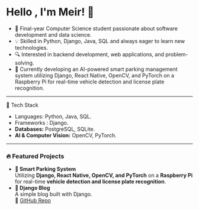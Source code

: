 # Hello , I'm Meir! 👋
- 🚀 Final-year Computer Science student passionate about software development and data science.
- 💡 Skilled in Python, Django, Java, SQL and always eager to learn new technologies.
- 🔍 Interested in backend development, web applications, and problem-solving.
- 📆 Currently developing an AI-powered smart parking management system utilizing Django, React Native, OpenCV, and PyTorch on a Raspberry Pi for real-time vehicle detection and license plate recognition.
---
🔧 Tech Stack
- Languages: Python, Java, SQL.
- Frameworks : Django.
- **Databases:** PostgreSQL, SQLite.
- **AI & Computer Vision:** OpenCV, PyTorch.
---
### 🔥 Featured Projects  
- **🚗 Smart Parking System**  
  Utilizing **Django, React Native, OpenCV, and PyTorch** on a **Raspberry Pi** for real-time **vehicle detection and license plate recognition**.  
- **📄 Django Blog**  
  A simple blog built with Django.  
  🔗 [GitHub Repo](your-repo-link) 

